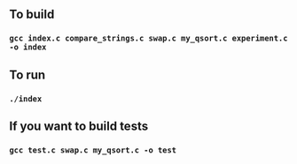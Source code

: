 ## To build

### `gcc index.c compare_strings.c swap.c my_qsort.c experiment.c -o index`

## To run

### `./index`

## If you want to build tests

### `gcc test.c swap.c my_qsort.c -o test`